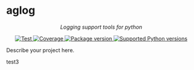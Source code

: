 # aglog

<p align="center">
  <em>Logging support tools for python</em>
</p>
<p align="center">
<a href="https://github.com/agarichan/aglog/actions/workflows/test.yaml" target="_blank">
  <img src="https://github.com/agarichan/aglog/actions/workflows/test.yaml/badge.svg?branch=main" alt="Test">
</a>
<a href="https://codecov.io/gh/agarichan/aglog" target="_blank">
  <img src="https://img.shields.io/codecov/c/github/agarichan/aglog?color=%2334D058" alt="Coverage">
</a>
<a href="https://pypi.org/project/aglog" target="_blank">
  <img src="https://img.shields.io/pypi/v/aglog?color=%2334D058&label=pypi%20package" alt="Package version">
</a>
<a href="https://pypi.org/project/aglog" target="_blank">
  <img src="https://img.shields.io/pypi/pyversions/aglog.svg?color=%2334D058" alt="Supported Python versions">
</a>
</p>

Describe your project here.

test3
